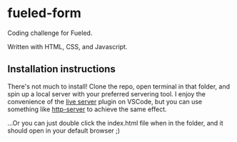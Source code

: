 # fueled-form
Coding challenge for Fueled.

Written with HTML, CSS, and Javascript.

## Installation instructions
There's not much to install! Clone the repo, open terminal in that folder, and spin up a local server with your preferred servering tool. I enjoy the convenience of the [live server](https://marketplace.visualstudio.com/items?itemName=ritwickdey.LiveServer) plugin on VSCode, but you can use something like [http-server](https://www.npmjs.com/package/http-server) to achieve the same effect.

...Or you can just double click the index.html file when in the folder, and it should open in your default browser ;)